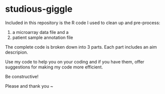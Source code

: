 # studious-giggle
Included in this repository is the R code I used to clean up and pre-process:
1. a microarray data file and a 
2. patient sample annotation file

The complete code is broken down into 3 parts.
Each part includes an aim descripion.

Use my code to help you on your coding and if you have them, offer suggestions for making my code more efficient.

Be constructive! 

Please and thank you ~
